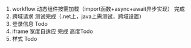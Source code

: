 1.  workflow 动态组件按需加载（import函数+async+await异步实现） 完成
2.  跨域请求  测试完成（.net上，java上需测试，跨域设置）
3.  登录信息  Todo
4.  iframe 宽度自适应 完成 高度Todo
5.  样式 Todo







